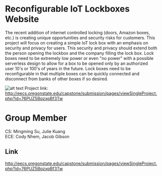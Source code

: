 # Reconfigurable IoT Lockboxes Website

The recent addition of internet controlled locking (doors, Amazon boxes, etc.) is creating unique opportunities and security risks for customers. This project will focus on creating a simple IoT lock box with an emphasis on security and privacy for users. This security and privacy should extend both the person opening the lockbox and the company filling the lock box. Lock boxes need to be extremely low power or even "no power" with a possible serverless design to allow for a box to be opened only by an authorized user 10's or 100's of years in the future. Lock boxes need to be reconfigurable in that multiple boxes can be quickly connected and disconnect from banks of other boxes if so desired.

![alt text](http://eecs.oregonstate.edu/capstone/submission/images/vPtIvIqkrdZy9dO1)
Project link: http://eecs.oregonstate.edu/capstone/submission/pages/viewSingleProject.php?id=76PUZ5BqzxpBf3Tw


# Group Member
CS: Mingming Su, Julie Kuang\
ECE: Cody Nhem, Jacob Gibson
## Link
http://eecs.oregonstate.edu/capstone/submission/pages/viewSingleProject.php?id=76PUZ5BqzxpBf3Tw

